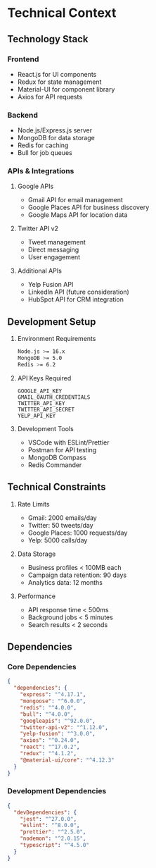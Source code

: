 # Technical Context

## Technology Stack

### Frontend
- React.js for UI components
- Redux for state management
- Material-UI for component library
- Axios for API requests

### Backend
- Node.js/Express.js server
- MongoDB for data storage
- Redis for caching
- Bull for job queues

### APIs & Integrations
1. Google APIs
   - Gmail API for email management
   - Google Places API for business discovery
   - Google Maps API for location data

2. Twitter API v2
   - Tweet management
   - Direct messaging
   - User engagement

3. Additional APIs
   - Yelp Fusion API
   - LinkedIn API (future consideration)
   - HubSpot API for CRM integration

## Development Setup
1. Environment Requirements
   ```bash
   Node.js >= 16.x
   MongoDB >= 5.0
   Redis >= 6.2
   ```

2. API Keys Required
   ```
   GOOGLE_API_KEY
   GMAIL_OAUTH_CREDENTIALS
   TWITTER_API_KEY
   TWITTER_API_SECRET
   YELP_API_KEY
   ```

3. Development Tools
   - VSCode with ESLint/Prettier
   - Postman for API testing
   - MongoDB Compass
   - Redis Commander

## Technical Constraints
1. Rate Limits
   - Gmail: 2000 emails/day
   - Twitter: 50 tweets/day
   - Google Places: 1000 requests/day
   - Yelp: 5000 calls/day

2. Data Storage
   - Business profiles < 100MB each
   - Campaign data retention: 90 days
   - Analytics data: 12 months

3. Performance
   - API response time < 500ms
   - Background jobs < 5 minutes
   - Search results < 2 seconds

## Dependencies
### Core Dependencies
```json
{
  "dependencies": {
    "express": "^4.17.1",
    "mongoose": "^6.0.0",
    "redis": "^4.0.0",
    "bull": "^4.0.0",
    "googleapis": "^92.0.0",
    "twitter-api-v2": "^1.12.0",
    "yelp-fusion": "^3.0.0",
    "axios": "^0.24.0",
    "react": "^17.0.2",
    "redux": "^4.1.2",
    "@material-ui/core": "^4.12.3"
  }
}
```

### Development Dependencies
```json
{
  "devDependencies": {
    "jest": "^27.0.0",
    "eslint": "^8.0.0",
    "prettier": "^2.5.0",
    "nodemon": "^2.0.15",
    "typescript": "^4.5.0"
  }
}
